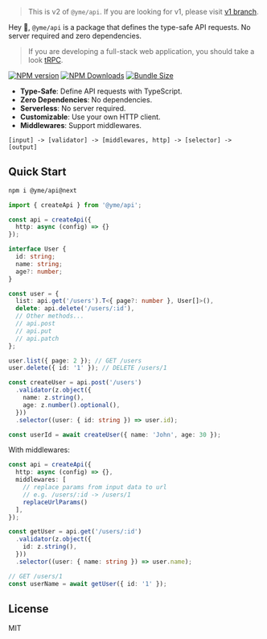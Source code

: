 > This is v2 of `@yme/api`. If you are looking for v1, please visit [v1 branch](https://github.com/minosss/api/tree/v1).

Hey 👋, `@yme/api` is a package that defines the type-safe API requests. No server required and zero dependencies.

> If you are developing a full-stack web application, you should take a look [tRPC](https://trpc.io/).

[![NPM version](https://img.shields.io/npm/v/@yme/api)](https://www.npmjs.com/package/@yme/api)
[![NPM Downloads](https://img.shields.io/npm/dm/@yme/api)](https://www.npmjs.com/package/@yme/api)
[![Bundle Size](https://badgen.net/bundlephobia/minzip/@yme/api)](https://www.npmjs.com/package/@yme/api)

- **Type-Safe**: Define API requests with TypeScript.
- **Zero Dependencies**: No dependencies.
- **Serverless**: No server required.
- **Customizable**: Use your own HTTP client.
- **Middlewares**: Support middlewares.

```
[input] -> [validator] -> [middlewares, http] -> [selector] -> [output]
```

## Quick Start

```sh
npm i @yme/api@next
```

```ts
import { createApi } from '@yme/api';

const api = createApi({
  http: async (config) => {}
});

interface User {
  id: string;
  name: string;
  age?: number;
}

const user = {
  list: api.get('/users').T<{ page?: number }, User[]>(),
  delete: api.delete('/users/:id'),
  // Other methods...
  // api.post
  // api.put
  // api.patch
};

user.list({ page: 2 }); // GET /users
user.delete({ id: '1' }); // DELETE /users/1

const createUser = api.post('/users')
  .validator(z.object({
    name: z.string(),
    age: z.number().optional(),
  }))
  .selector((user: { id: string }) => user.id);

const userId = await createUser({ name: 'John', age: 30 });
```

With middlewares:

```ts
const api = createApi({
  http: async (config) => {},
  middlewares: [
    // replace params from input data to url
    // e.g. /users/:id -> /users/1
    replaceUrlParams()
  ],
});

const getUser = api.get('/users/:id')
  .validator(z.object({
    id: z.string(),
  }))
  .selector((user: { name: string }) => user.name);

// GET /users/1
const userName = await getUser({ id: '1' });
```

## License

MIT
